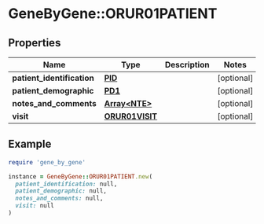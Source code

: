 # GeneByGene::ORUR01PATIENT

## Properties

| Name | Type | Description | Notes |
| ---- | ---- | ----------- | ----- |
| **patient_identification** | [**PID**](PID.md) |  | [optional] |
| **patient_demographic** | [**PD1**](PD1.md) |  | [optional] |
| **notes_and_comments** | [**Array&lt;NTE&gt;**](NTE.md) |  | [optional] |
| **visit** | [**ORUR01VISIT**](ORUR01VISIT.md) |  | [optional] |

## Example

```ruby
require 'gene_by_gene'

instance = GeneByGene::ORUR01PATIENT.new(
  patient_identification: null,
  patient_demographic: null,
  notes_and_comments: null,
  visit: null
)
```


